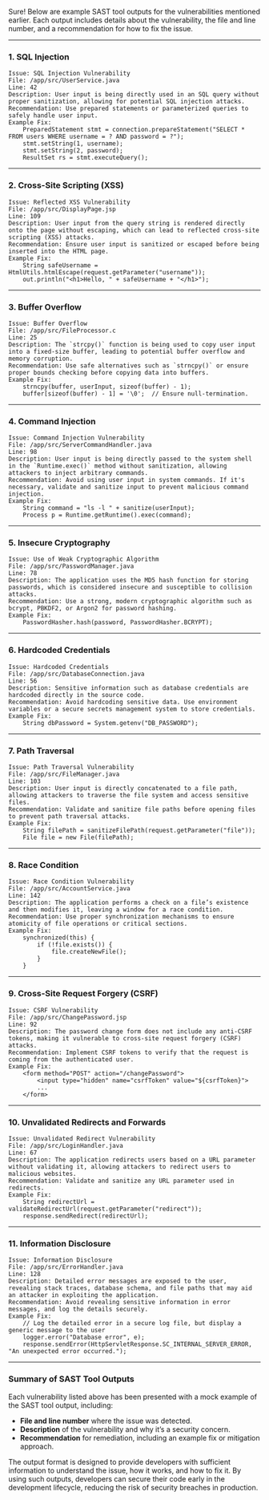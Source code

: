 Sure! Below are example SAST tool outputs for the vulnerabilities mentioned earlier. Each output includes details about the vulnerability, the file and line number, and a recommendation for how to fix the issue.

---

### 1. **SQL Injection**

```text
Issue: SQL Injection Vulnerability
File: /app/src/UserService.java
Line: 42
Description: User input is being directly used in an SQL query without proper sanitization, allowing for potential SQL injection attacks.
Recommendation: Use prepared statements or parameterized queries to safely handle user input.
Example Fix: 
    PreparedStatement stmt = connection.prepareStatement("SELECT * FROM users WHERE username = ? AND password = ?");
    stmt.setString(1, username);
    stmt.setString(2, password);
    ResultSet rs = stmt.executeQuery();
```

---

### 2. **Cross-Site Scripting (XSS)**

```text
Issue: Reflected XSS Vulnerability
File: /app/src/DisplayPage.jsp
Line: 109
Description: User input from the query string is rendered directly onto the page without escaping, which can lead to reflected cross-site scripting (XSS) attacks.
Recommendation: Ensure user input is sanitized or escaped before being inserted into the HTML page.
Example Fix: 
    String safeUsername = HtmlUtils.htmlEscape(request.getParameter("username"));
    out.println("<h1>Hello, " + safeUsername + "</h1>");
```

---

### 3. **Buffer Overflow**

```text
Issue: Buffer Overflow
File: /app/src/FileProcessor.c
Line: 25
Description: The `strcpy()` function is being used to copy user input into a fixed-size buffer, leading to potential buffer overflow and memory corruption.
Recommendation: Use safe alternatives such as `strncpy()` or ensure proper bounds checking before copying data into buffers.
Example Fix: 
    strncpy(buffer, userInput, sizeof(buffer) - 1);
    buffer[sizeof(buffer) - 1] = '\0';  // Ensure null-termination.
```

---

### 4. **Command Injection**

```text
Issue: Command Injection Vulnerability
File: /app/src/ServerCommandHandler.java
Line: 98
Description: User input is being directly passed to the system shell in the `Runtime.exec()` method without sanitization, allowing attackers to inject arbitrary commands.
Recommendation: Avoid using user input in system commands. If it's necessary, validate and sanitize input to prevent malicious command injection.
Example Fix: 
    String command = "ls -l " + sanitize(userInput);
    Process p = Runtime.getRuntime().exec(command);
```

---

### 5. **Insecure Cryptography**

```text
Issue: Use of Weak Cryptographic Algorithm
File: /app/src/PasswordManager.java
Line: 78
Description: The application uses the MD5 hash function for storing passwords, which is considered insecure and susceptible to collision attacks.
Recommendation: Use a strong, modern cryptographic algorithm such as bcrypt, PBKDF2, or Argon2 for password hashing.
Example Fix:
    PasswordHasher.hash(password, PasswordHasher.BCRYPT);
```

---

### 6. **Hardcoded Credentials**

```text
Issue: Hardcoded Credentials
File: /app/src/DatabaseConnection.java
Line: 56
Description: Sensitive information such as database credentials are hardcoded directly in the source code.
Recommendation: Avoid hardcoding sensitive data. Use environment variables or a secure secrets management system to store credentials.
Example Fix: 
    String dbPassword = System.getenv("DB_PASSWORD");
```

---

### 7. **Path Traversal**

```text
Issue: Path Traversal Vulnerability
File: /app/src/FileManager.java
Line: 103
Description: User input is directly concatenated to a file path, allowing attackers to traverse the file system and access sensitive files.
Recommendation: Validate and sanitize file paths before opening files to prevent path traversal attacks.
Example Fix:
    String filePath = sanitizeFilePath(request.getParameter("file"));
    File file = new File(filePath);
```

---

### 8. **Race Condition**

```text
Issue: Race Condition Vulnerability
File: /app/src/AccountService.java
Line: 142
Description: The application performs a check on a file’s existence and then modifies it, leaving a window for a race condition.
Recommendation: Use proper synchronization mechanisms to ensure atomicity of file operations or critical sections.
Example Fix:
    synchronized(this) {
        if (!file.exists()) {
            file.createNewFile();
        }
    }
```

---

### 9. **Cross-Site Request Forgery (CSRF)**

```text
Issue: CSRF Vulnerability
File: /app/src/ChangePassword.jsp
Line: 92
Description: The password change form does not include any anti-CSRF tokens, making it vulnerable to cross-site request forgery (CSRF) attacks.
Recommendation: Implement CSRF tokens to verify that the request is coming from the authenticated user.
Example Fix:
    <form method="POST" action="/changePassword">
        <input type="hidden" name="csrfToken" value="${csrfToken}">
        ...
    </form>
```

---

### 10. **Unvalidated Redirects and Forwards**

```text
Issue: Unvalidated Redirect Vulnerability
File: /app/src/LoginHandler.java
Line: 67
Description: The application redirects users based on a URL parameter without validating it, allowing attackers to redirect users to malicious websites.
Recommendation: Validate and sanitize any URL parameter used in redirects.
Example Fix:
    String redirectUrl = validateRedirectUrl(request.getParameter("redirect"));
    response.sendRedirect(redirectUrl);
```

---

### 11. **Information Disclosure**

```text
Issue: Information Disclosure
File: /app/src/ErrorHandler.java
Line: 128
Description: Detailed error messages are exposed to the user, revealing stack traces, database schema, and file paths that may aid an attacker in exploiting the application.
Recommendation: Avoid revealing sensitive information in error messages, and log the details securely.
Example Fix:
    // Log the detailed error in a secure log file, but display a generic message to the user
    logger.error("Database error", e);
    response.sendError(HttpServletResponse.SC_INTERNAL_SERVER_ERROR, "An unexpected error occurred.");
```

---

### Summary of SAST Tool Outputs

Each vulnerability listed above has been presented with a mock example of the SAST tool output, including:

- **File and line number** where the issue was detected.
- **Description** of the vulnerability and why it’s a security concern.
- **Recommendation** for remediation, including an example fix or mitigation approach.

The output format is designed to provide developers with sufficient information to understand the issue, how it works, and how to fix it. By using such outputs, developers can secure their code early in the development lifecycle, reducing the risk of security breaches in production.
